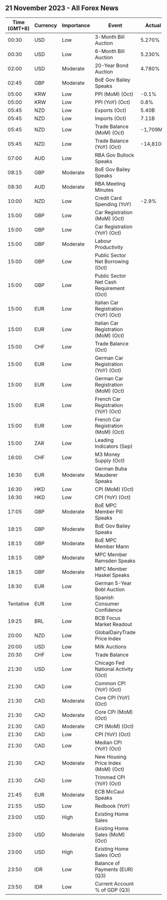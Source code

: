 ## 21 November 2023 - All Forex News

| Time (GMT+8) | Currency | Importance | Event | Actual | Forecast | Previous |
|------|----------|------------|-------|--------|----------|----------|
| 00:30 | USD | Low | 3-Month Bill Auction | 5.270% |  | 5.285% |
| 00:30 | USD | Low | 6-Month Bill Auction | 5.230% |  | 5.270% |
| 02:00 | USD | Moderate | 20-Year Bond Auction | 4.780% |  | 5.245% |
| 02:45 | GBP | Moderate | BoE Gov Bailey Speaks |  |  |  |
| 05:00 | KRW | Low | PPI (MoM) (Oct) | -0.1% |  | 0.5% |
| 05:00 | KRW | Low | PPI (YoY) (Oct) | 0.8% |  | 1.4% |
| 05:45 | NZD | Low | Exports (Oct) | 5.40B |  | 4.77B |
| 05:45 | NZD | Low | Imports (Oct) | 7.11B |  | 7.19B |
| 05:45 | NZD | Low | Trade Balance (MoM) (Oct) | -1,709M | -1,150M | -2,425M |
| 05:45 | NZD | Low | Trade Balance (YoY) (Oct) | -14,810M |  | -15,410M |
| 07:00 | AUD | Low | RBA Gov Bullock Speaks |  |  |  |
| 08:15 | GBP | Moderate | BoE Gov Bailey Speaks |  |  |  |
| 08:30 | AUD | Moderate | RBA Meeting Minutes |  |  |  |
| 10:00 | NZD | Low | Credit Card Spending (YoY) | -2.9% |  | 2.8% |
| 15:00 | GBP | Low | Car Registration (MoM) (Oct) |  |  | 218.3% |
| 15:00 | GBP | Low | Car Registration (YoY) (Oct) |  |  | 21.0% |
| 15:00 | GBP | Moderate | Labour Productivity |  |  | 0.3% |
| 15:00 | GBP | Low | Public Sector Net Borrowing (Oct) |  | 21.00B | 13.53B |
| 15:00 | GBP | Low | Public Sector Net Cash Requirement (Oct) |  |  | -11.812B |
| 15:00 | EUR | Low | Italian Car Registration (YoY) (Oct) |  |  | 22.7% |
| 15:00 | EUR | Low | Italian Car Registration (MoM) (Oct) |  |  | 70.9% |
| 15:00 | CHF | Low | Trade Balance (Oct) |  | 5.870B | 6.316B |
| 15:00 | EUR | Low | German Car Registration (YoY) (Oct) |  |  | -0.1% |
| 15:00 | EUR | Low | German Car Registration (MoM) (Oct) |  |  | -17.9% |
| 15:00 | EUR | Low | French Car Registration (YoY) (Oct) |  |  | 10.7% |
| 15:00 | EUR | Low | French Car Registration (MoM) (Oct) |  |  | 37.6% |
| 15:00 | ZAR | Low | Leading Indicators (Sep) |  |  | 110.90% |
| 16:00 | CHF | Low | M3 Money Supply (Oct) |  |  | 1,129,200.0B |
| 16:30 | EUR | Moderate | German Buba Mauderer Speaks |  |  |  |
| 16:30 | HKD | Low | CPI (MoM) (Oct) |  |  | 0.40% |
| 16:30 | HKD | Low | CPI (YoY) (Oct) |  |  | 2.00% |
| 17:05 | GBP | Moderate | BoE MPC Member Pill Speaks |  |  |  |
| 18:15 | GBP | Moderate | BoE Gov Bailey Speaks |  |  |  |
| 18:15 | GBP | Moderate | BoE MPC Member Mann |  |  |  |
| 18:15 | GBP | Moderate | MPC Member Ramsden Speaks |  |  |  |
| 18:15 | GBP | Moderate | MPC Member Haskel Speaks |  |  |  |
| 18:30 | EUR | Low | German 5-Year Bobl Auction |  |  | 2.710% |
| Tentative | EUR | Low | Spanish Consumer Confidence |  |  | 77.2 |
| 19:25 | BRL | Low | BCB Focus Market Readout |  |  |  |
| 20:00 | NZD | Low | GlobalDairyTrade Price Index |  |  | -0.7% |
| 20:00 | USD | Low | Milk Auctions |  |  | 3,255.0 |
| 20:30 | CHF | Low | Trade Balance |  |  | 6.316B |
| 21:30 | USD | Low | Chicago Fed National Activity (Oct) |  |  | 0.02 |
| 21:30 | CAD | Low | Common CPI (YoY) (Oct) |  | 4.3% | 4.4% |
| 21:30 | CAD | Moderate | Core CPI (YoY) (Oct) |  |  | 2.8% |
| 21:30 | CAD | Moderate | Core CPI (MoM) (Oct) |  |  | -0.1% |
| 21:30 | CAD | Moderate | CPI (MoM) (Oct) |  | 0.1% | -0.1% |
| 21:30 | CAD | Low | CPI (YoY) (Oct) |  | 3.2% | 3.8% |
| 21:30 | CAD | Low | Median CPI (YoY) (Oct) |  | 3.6% | 3.8% |
| 21:30 | CAD | Moderate | New Housing Price Index (MoM) (Oct) |  | 0.0% | -0.2% |
| 21:30 | CAD | Low | Trimmed CPI (YoY) (Oct) |  | 3.6% | 3.7% |
| 21:45 | EUR | Moderate | ECB McCaul Speaks |  |  |  |
| 21:55 | USD | Low | Redbook (YoY) |  |  | 3.0% |
| 23:00 | USD | High | Existing Home Sales |  |  | 3.96M |
| 23:00 | USD | Moderate | Existing Home Sales (MoM) (Oct) |  |  | -2.0% |
| 23:00 | USD | High | Existing Home Sales (Oct) |  | 3.90M | 3.96M |
| 23:50 | IDR | Low | Balance of Payments (EUR) (Q3) |  |  | -7.4B |
| 23:50 | IDR | Low | Current Account % of GDP (Q3) |  |  | -0.50% |
